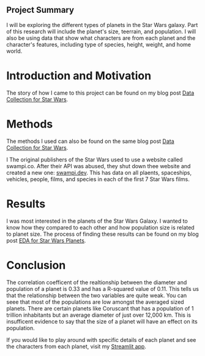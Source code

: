 ## Project Summary

I will be exploring the different types of planets in the Star Wars galaxy. Part of this research will include the planet's size, teerrain, and population. I will also be using data that show what characters are from each planet and the character's features, including type of species, height, weight, and home world.

# Introduction and Motivation

The story of how I came to this project can be found on my blog post [Data Collection for Star Wars](https://boi-andy.github.io/my-blog/2023/11/10/data-collection.html).

# Methods

The methods I used can also be found on the same blog post [Data Collection for Star Wars](https://boi-andy.github.io/my-blog/2023/11/10/data-collection.html). <br>

I The original publishers of the Star Wars used to use a website called swampi.co. After their API was abused, they shut down thee website and created a new one: [swampi.dev](https://swapi.dev/). This has data on all plaents, spaceships, vehicles, people, films, and species in each of the first 7 Star Wars films. 

# Results

I was most interested in the planets of the Star Wars Galaxy. I wanted to know how they compared to each other and how population size is related to planet size.  The process of finding these results can be found on my blog post [EDA for Star Wars Planets](https://boi-andy.github.io/my-blog/2023/11/14/EDA.html).

# Conclusion

The correlation coefficent of the realtionship between the diameter and population of a planet is 0.33 and has a R-squared value of 0.11. This tells us that the relationship between the two variables are quite weak. You can seee that most of the populations are low amongst the averaged sized planets. There are certain planets like Coruscant that has a population of 1 trillion inhabitants but an average diameter of just over 12,000 km. This is insufficent evidence to say that the size of a planet will have an effect on its population.

If you would like to play around with specific details of each planet and see the characters from each planet, visit my [Streamlit app](https://starwarsplanets.streamlit.app/).

